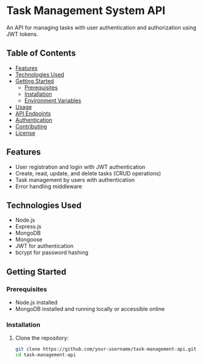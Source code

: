 # Task Management System API

An API for managing tasks with user authentication and authorization using JWT tokens.

## Table of Contents

- [Features](#features)
- [Technologies Used](#technologies-used)
- [Getting Started](#getting-started)
  - [Prerequisites](#prerequisites)
  - [Installation](#installation)
  - [Environment Variables](#environment-variables)
- [Usage](#usage)
- [API Endpoints](#api-endpoints)
- [Authentication](#authentication)
- [Contributing](#contributing)
- [License](#license)

## Features

- User registration and login with JWT authentication
- Create, read, update, and delete tasks (CRUD operations)
- Task management by users with authentication
- Error handling middleware

## Technologies Used

- Node.js
- Express.js
- MongoDB
- Mongoose
- JWT for authentication
- bcrypt for password hashing

## Getting Started

### Prerequisites

- Node.js installed
- MongoDB installed and running locally or accessible online

### Installation

1. Clone the repository:

   ```bash
   git clone https://github.com/your-username/task-management-api.git
   cd task-management-api
